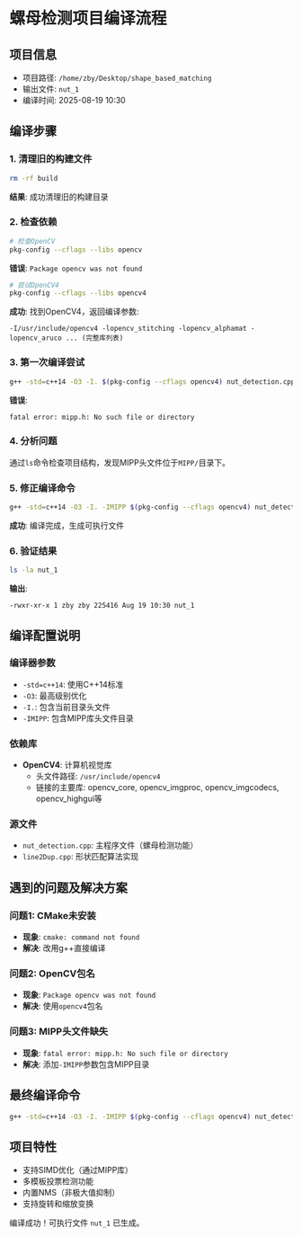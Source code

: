 # 螺母检测项目编译流程

## 项目信息
- 项目路径: `/home/zby/Desktop/shape_based_matching`
- 输出文件: `nut_1`
- 编译时间: 2025-08-19 10:30

## 编译步骤

### 1. 清理旧的构建文件
```bash
rm -rf build
```
**结果**: 成功清理旧的构建目录

### 2. 检查依赖
```bash
# 检查OpenCV
pkg-config --cflags --libs opencv
```
**错误**: `Package opencv was not found`

```bash
# 尝试OpenCV4
pkg-config --cflags --libs opencv4
```
**成功**: 找到OpenCV4，返回编译参数:
```
-I/usr/include/opencv4 -lopencv_stitching -lopencv_alphamat -lopencv_aruco ... (完整库列表)
```

### 3. 第一次编译尝试
```bash
g++ -std=c++14 -O3 -I. $(pkg-config --cflags opencv4) nut_detection.cpp line2Dup.cpp -o nut_1 $(pkg-config --libs opencv4)
```
**错误**: 
```
fatal error: mipp.h: No such file or directory
```

### 4. 分析问题
通过`ls`命令检查项目结构，发现MIPP头文件位于`MIPP/`目录下。

### 5. 修正编译命令
```bash
g++ -std=c++14 -O3 -I. -IMIPP $(pkg-config --cflags opencv4) nut_detection.cpp line2Dup.cpp -o nut_1 $(pkg-config --libs opencv4)
```
**成功**: 编译完成，生成可执行文件

### 6. 验证结果
```bash
ls -la nut_1
```
**输出**: 
```
-rwxr-xr-x 1 zby zby 225416 Aug 19 10:30 nut_1
```

## 编译配置说明

### 编译器参数
- `-std=c++14`: 使用C++14标准
- `-O3`: 最高级别优化
- `-I.`: 包含当前目录头文件
- `-IMIPP`: 包含MIPP库头文件目录

### 依赖库
- **OpenCV4**: 计算机视觉库
  - 头文件路径: `/usr/include/opencv4`
  - 链接的主要库: opencv_core, opencv_imgproc, opencv_imgcodecs, opencv_highgui等

### 源文件
- `nut_detection.cpp`: 主程序文件（螺母检测功能）
- `line2Dup.cpp`: 形状匹配算法实现

## 遇到的问题及解决方案

### 问题1: CMake未安装
- **现象**: `cmake: command not found`
- **解决**: 改用g++直接编译

### 问题2: OpenCV包名
- **现象**: `Package opencv was not found`
- **解决**: 使用`opencv4`包名

### 问题3: MIPP头文件缺失
- **现象**: `fatal error: mipp.h: No such file or directory`
- **解决**: 添加`-IMIPP`参数包含MIPP目录

## 最终编译命令

```bash
g++ -std=c++14 -O3 -I. -IMIPP $(pkg-config --cflags opencv4) nut_detection.cpp line2Dup.cpp -o nut_1 $(pkg-config --libs opencv4)
```

## 项目特性
- 支持SIMD优化（通过MIPP库）
- 多模板投票检测功能
- 内置NMS（非极大值抑制）
- 支持旋转和缩放变换

编译成功！可执行文件 `nut_1` 已生成。